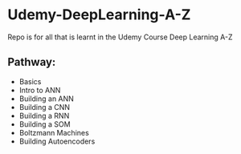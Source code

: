 # Udemy-DeepLearning-A-Z
Repo is for all that is learnt in the Udemy Course Deep Learning A-Z

## Pathway:
- Basics
- Intro to ANN
- Building an ANN
- Building a CNN
- Building a RNN
- Building a SOM
- Boltzmann Machines
- Building Autoencoders

